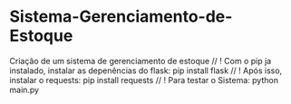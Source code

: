 # Sistema-Gerenciamento-de-Estoque
Criação de um sistema de gerenciamento de estoque
// ! Com o pip ja instalado, instalar as depenências do flask: pip install flask
// ! Após isso, instalar o requests: pip install requests
// ! Para testar o Sistema: python main.py 
